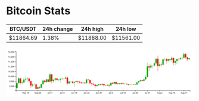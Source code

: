 # Bitcoin Stats

BTC/USDT|24h change|24h high|24h low|
|---|---|---|---|
|$11864.69|1.38%|$11888.00|$11561.00|

<img src="./chart.svg">
